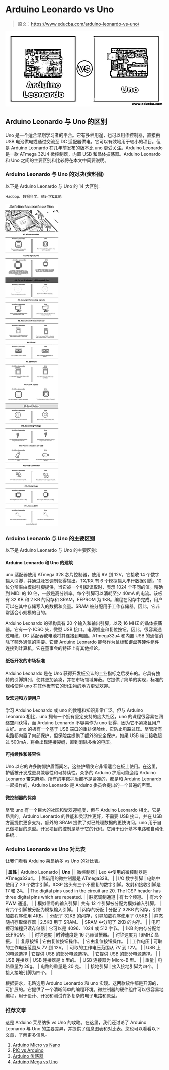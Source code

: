 # Arduino Leonardo vs Uno

> 原文：<https://www.educba.com/arduino-leonardo-vs-uno/>

![Arduino Leonardo vs Uno](img/cd0ee77eaf20dfa0aad311018faf0d3b.png)



## Arduino Leonardo 与 Uno 的区别

Uno 是一个适合早期学习者的平台。它有多种用途，也可以用作控制器，直接由 USB 电池供电或通过交流至 DC 适配器供电。它可以有效地用于较小的项目。但是 Arduino Leonardo 在几年前发布的版本比 uno 更受关注。Arduino Leonardo 是一款 ATmega 32U4 微控制器，内置 USB 和晶体振荡器。Arduino Leonardo 和 Uno 之间的主要区别和比较将在本文中简要说明。

### Arduino Leonardo 与 Uno 的对决(资料图)

以下是 Arduino Leonardo 与 Uno 的 14 大区别:

<small>Hadoop、数据科学、统计学&其他</small>

![Arduino-Leonardo-vs-Uno-info](img/c656ac54826850bbad4b371e8cef8f65.png)



### Arduino Leonardo 与 Uno 的主要区别

以下是 Arduino Leonardo 与 Uno 的主要区别:

#### Arduino Leonardo 和 Uno 的建筑

uno 适配器使用 ATmega 328 芯片控制器，使用 9V 到 12V。它接收 14 个数字输入引脚，并通过脉宽调制获得输出。TX/RX 有 6 个模拟输入串行数据引脚。10 位分辨率由模拟引脚提供，当它被一个引脚读取时，表示 1024 个不同的值。精确到 MIDI 的 10 倍，一般是高分辨率。每个引脚可以消耗至少 40mA 的电流。该板有 32 KB 和 2 KB 的闪存和 SRAM，EEPROM 为 1KB。编程在闪存中完成，用户可以在其中存储写入的数据和变量。SRAM 被分配用于工作存储器。因此，它非常适合小规模的目的。

Arduino Leonardo 的架构具有 20 个输入和输出引脚，以及 16 MHZ 的晶体振荡器。它有一个 ICSO 头，微型 USB 接口。电源插座和复位按钮。因此，很容易通过电缆、DC 适配器或电池将其连接到电脑。ATmega32u4 和内置 USB 的通信消除了额外通信的需要。它使 Arduino Leonardo 能够作为鼠标和键盘等硬件组件连接到计算机。它在董事会的特征上有其他推论。

#### 纸板开发的市场标准

Arduino Leonardo 是在 Uno 获得开发板公认的工业指标之后发布的。它具有独特的引脚排列，使其更加紧凑，并在市场领域屏蔽。它提供了简单的实现，标准的规格使得 uno 在其他板有它的衍生物的地方更受欢迎。

#### 受欢迎和方便用户

学习 Arduino Leonardo 或 uno 的教程和知识非常广泛。但与 Arduino Leonardo 相比，uno 拥有一个拥有坚定支持的庞大社区，uno 的课程很容易在网络空间获得，而 Arduino Leonardo 不容易作为 uno 获得，因为它不紧凑且用户友好。uno 的板有一个基于 USB 端口的重排保险丝，它防止电路过压。尽管所有电路都内置了内部保护，但保险丝提供了额外的安全保护。如果 USB 端口接收超过 500mA，将会出现连接裂缝，直到消除多余的电压。

#### 可持续性和兼容性

Uno 以它的许多防御护盾而闻名，这些护盾使它非常适合在板上使用。在这里，护盾被开发成更具兼容性和可持续性。众多的 Arduino 护盾可能会给 Arduino Leonardo 带来麻烦。所有的宇诺护盾都不是紧凑的，都是和 Arduino Leonardo 一起操作的，Arduino Leonardo 是 Arduino 委员会提出的一个普遍的声音。

#### 微控制器的优势

尽管 uno 有一个巨大的社区和受欢迎程度，但与 Arduino Leonardo 相比，它是昂贵的。Arduino Leonardo 的性能和灵活性更好，不需要 USB 接口，并在 USB 方面提供更多支持。额外的 SRAM 提供了对已处理数据的更快访问。uno 用于自己做项目的原型。开发项目的控制是基于它的代码。它用于设计基本电路和自动化系统..

### Arduino Leonardo vs Uno 对比表

让我们看看 Arduino 莱昂纳多 vs Uno 的对比表。

| **属性** | Arduino Leonardo | **Uno** |
| 微控制器 | Leo 中使用的微控制器是 ATmega32u4。 | 优诺用的微控制器是 ATmega328。 |
| I/O 数字引脚 | 电路中使用了 23 个数字引脚。ICSP 接头有三个不重复的数字引脚。发射和接收引脚是 17 和 24。 | The digital pins used in the circuit are 20\. The ICSP header has three digital pins which are repeated. |
| 脉宽调制通道 | 有七个频道。 | 有六个 PWM 通道。 |
| 模拟信号的输入引脚 | 共有 12 个引脚被分配为模拟输入引脚。 | 有六个引脚被分配为模拟输入引脚。 |
| 闪存的分配 | 分配了 32KB 的闪存，引导加载程序使用 4KB。 | 分配了 32KB 的闪存，引导加载程序使用了 0.5KB |
| 静态随机存取储存器 | 2.5KB 用于 SRAM。 | SRAM 中分配了 2KB 的内存。 |
| 电可擦可编程只读存储器 | 它可以是 4096、1024 或 512 字节。 | 1KB 的内存分配给 EEPROM。 |
| 时钟速度 | 时钟速度是 16 兆赫谐振器。 | 时钟速度为 16MHZ 晶振。 |
| 复原按钮 | 它由复位按钮操作。 | 它由复位按钮操作。 |
| 工作电压 | 可取的工作电压范围从 7V 到 12V。 | 可取的工作电压范围从 7V 到 12V。 |
| USB 上的电源选择 | 它提供 USB 的部分电源选择。 | 它提供 USB 的部分电源选择。 |
| USB 连接器 | USB 连接器是 b 型的。 | USB 连接器为 Micro-B 型。 |
| 重量 | 电路重量为 28g。 | 电路的重量是 20 克。 |
| 接地引脚 | 接入接地引脚为四个。 | 接入接地引脚为四个。 |

根据要求，电路选用 Arduino Leonardo 和 uno 实现。这两款软件都是开源的，可扩展的。它提供了一个清晰简单的编程环境。微控制器的硬件组件可以很容易地编程，用于设计、开发和测试许多复杂的电子电路和原型。

### 推荐文章

这是 Arduino 莱昂纳多 vs Uno 的攻略。在这里，我们还讨论了 Arduino Leonardo 与 Uno 的主要差异，并提供了信息图表和对比表。您也可以看看以下文章，了解更多信息–

1.  [Arduino Micro vs Nano](https://www.educba.com/arduino-micro-vs-nano/)
2.  [PIC vs Arduino](https://www.educba.com/pic-vs-arduino/)
3.  [Arduino 传感器](https://www.educba.com/arduino-sensors/)
4.  [Arduino Mega vs Uno](https://www.educba.com/arduino-mega-vs-uno/)





